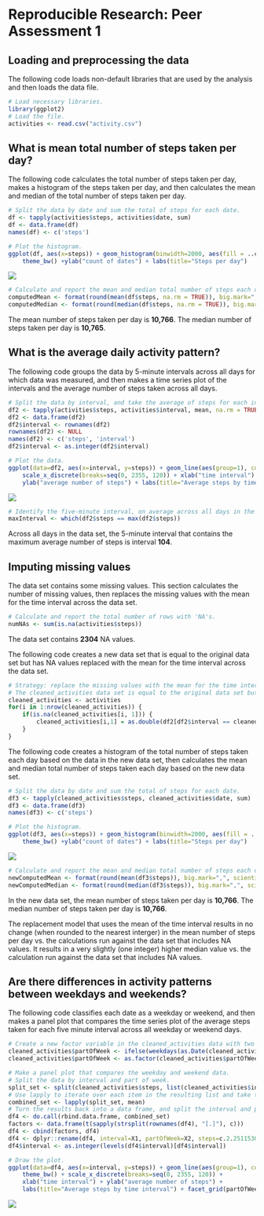# Reproducible Research: Peer Assessment 1


## Loading and preprocessing the data

The following code loads non-default libraries that are used by the analysis and then loads the data file. 


```r
# Load necessary libraries.
library(ggplot2)
# Load the file.
activities <- read.csv("activity.csv")
```

## What is mean total number of steps taken per day?

The following code calculates the total number of steps taken per day, makes a histogram of the steps taken per day, and then calculates the mean and median of the total number of steps taken per day.


```r
# Split the data by date and sum the total of steps for each date.
df <- tapply(activities$steps, activities$date, sum)
df <- data.frame(df)
names(df) <- c('steps')

# Plot the histogram.
ggplot(df, aes(x=steps)) + geom_histogram(binwidth=2000, aes(fill = ..count..)) +
    theme_bw() +ylab("count of dates") + labs(title="Steps per day")
```

![](PA1_template_files/figure-html/unnamed-chunk-2-1.png) 

```r
# Calculate and report the mean and median total number of steps each day.
computedMean <- format(round(mean(df$steps, na.rm = TRUE)), big.mark=",", scientific=FALSE)
computedMedian <- format(round(median(df$steps, na.rm = TRUE)), big.mark=",", scientific=FALSE)
```

The mean number of steps taken per day is **10,766**. The median number of steps taken per day is **10,765**.


## What is the average daily activity pattern?

The following code groups the data by 5-minute intervals across all days for which data was measured, and then makes a time series plot of the intervals and the average number of steps taken across all days. 


```r
# Split the data by interval, and take the average of steps for each interval, excluding NA values.
df2 <- tapply(activities$steps, activities$interval, mean, na.rm = TRUE)
df2 <- data.frame(df2)
df2$interval <- rownames(df2)
rownames(df2) <- NULL
names(df2) <- c('steps', 'interval')
df2$interval <- as.integer(df2$interval)

# Plot the data.
ggplot(data=df2, aes(x=interval, y=steps)) + geom_line(aes(group=1), color="blue") + theme_bw() + 
    scale_x_discrete(breaks=seq(0, 2355, 120)) + xlab("time interval") + 
    ylab("average number of steps") + labs(title="Average steps by time interval")
```

![](PA1_template_files/figure-html/unnamed-chunk-3-1.png) 

```r
# Identify the five-minute interval, on average across all days in the data set, that contains the maximum number of steps.
maxInterval <- which(df2$steps == max(df2$steps))
```

Across all days in the data set, the 5-minute interval that contains the maximum average number of steps is interval **104**.


## Imputing missing values

The data set contains some missing values. This section calculates the number of missing values, then replaces the missing values with the mean for the time interval across the data set.

```r
# Calculate and report the total number of rows with 'NA's.
numNAs <- sum(is.na(activities$steps))
```

The data set contains **2304** NA values.

The following code creates a new data set that is equal to the original data set but has NA values replaced with the mean for the time interval across the data set.

```r
# Strategy: replace the missing values with the mean for the time interval across the data set.
# The cleaned_activities data set is equal to the original data set but with the missing data filled in.
cleaned_activities <- activities
for(i in 1:nrow(cleaned_activities)) {
    if(is.na(cleaned_activities[i, 1])) {
        cleaned_activities[i,1] = as.double(df2[df2$interval == cleaned_activities[i,3], 1])
    }
}
```

The following code creates a histogram of the total number of steps taken each day based on the data in the new data set, then calculates the mean and median total number of steps taken each day based on the new data set.

```r
# Split the data by date and sum the total of steps for each date.
df3 <- tapply(cleaned_activities$steps, cleaned_activities$date, sum)
df3 <- data.frame(df3)
names(df3) <- c('steps')

# Plot the histogram.
ggplot(df3, aes(x=steps)) + geom_histogram(binwidth=2000, aes(fill = ..count..)) +
    theme_bw() +ylab("count of dates") + labs(title="Steps per day")
```

![](PA1_template_files/figure-html/unnamed-chunk-6-1.png) 

```r
# Calculate and report the mean and median total number of steps each day.
newComputedMean <- format(round(mean(df3$steps)), big.mark=",", scientific=FALSE)
newComputedMedian <- format(round(median(df3$steps)), big.mark=",", scientific=FALSE)
```

In the new data set, the mean number of steps taken per day is **10,766**. The median number of steps taken per day is **10,766**. 

The replacement model that uses the mean of the time interval results in no change (when rounded to the nearest interger) in the mean number of steps per day vs. the calculations run against the data set that includes NA values. It results in a very slightly (one integer) higher median value vs. the calculation run against the data set that includes NA values.


## Are there differences in activity patterns between weekdays and weekends?

The following code classifies each date as a weekday or weekend, and then makes a panel plot that compares the time series plot of the average steps taken for each five minute interval across all weekday or weekend days. 


```r
# Create a new factor variable in the cleaned_activities data with two levels, weekday and weekend.
cleaned_activities$partOfWeek <- ifelse(weekdays(as.Date(cleaned_activities$date)) %in% c('Saturday', 'Sunday'), "weekend", "weekday")
cleaned_activities$partOfWeek <- as.factor(cleaned_activities$partOfWeek)

# Make a panel plot that compares the weekday and weekend data.
# Split the data by interval and part of week.
split_set <- split(cleaned_activities$steps, list(cleaned_activities$interval, cleaned_activities$partOfWeek))
# Use lapply to iterate over each item in the resulting list and take the average of the values.
combined_set <- lapply(split_set, mean)
# Turn the results back into a data frame, and split the interval and part of week back out into columns.
df4 <- do.call(rbind.data.frame, combined_set)
factors <- data.frame(t(sapply(strsplit(rownames(df4), "[.]"), c)))
df4 <- cbind(factors, df4)
df4 <- dplyr::rename(df4, interval=X1, partOfWeek=X2, steps=c.2.25115303983228..0.445283018867925..0.173165618448637..0.1979035639413..)
df4$interval <- as.integer(levels(df4$interval)[df4$interval])

# Draw the plot.
ggplot(data=df4, aes(x=interval, y=steps)) + geom_line(aes(group=1), color="blue") + 
    theme_bw() + scale_x_discrete(breaks=seq(0, 2355, 120)) + 
    xlab("time interval") + ylab("average number of steps") + 
    labs(title="Average steps by time interval") + facet_grid(partOfWeek~.)
```

![](PA1_template_files/figure-html/unnamed-chunk-7-1.png) 

